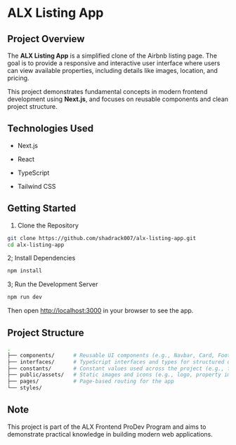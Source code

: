 # ALX Listing App

## Project Overview

The **ALX Listing App** is a simplified clone of the Airbnb listing page. The goal is to provide a responsive and interactive user interface where users can view available properties, including details like images, location, and pricing.

This project demonstrates fundamental concepts in modern frontend development using **Next.js**, and focuses on reusable components and clean project structure.

## Technologies Used

- Next.js

- React

- TypeScript

- Tailwind CSS

## Getting Started

1. Clone the Repository

```bash
git clone https://github.com/shadrack007/alx-listing-app.git
cd alx-listing-app
```

2; Install Dependencies

```bash
npm install
```

3; Run the Development Server

```bash
npm run dev
```

Then open <http://localhost:3000> in your browser to see the app.

## Project Structure

```bash
.
├── components/      # Reusable UI components (e.g., Navbar, Card, Footer)
├── interfaces/      # TypeScript interfaces and types for structured data
├── constants/       # Constant values used across the project (e.g., filters, static lists)
├── public/assets/   # Static images and icons (e.g., logo, property images)
├── pages/           # Page-based routing for the app
└── styles/

```

## Note

This project is part of the ALX Frontend ProDev Program and aims to demonstrate practical knowledge in building modern web applications.

